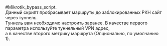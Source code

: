 #Mikrotik_bypass_script.   
Данный скрипт пробрасывает маршруты до заблокированных РКН сайт через туннель.   
Туннель вам необходимо настроить заранее. В качестве первого параметра используйте туннельный VPN адрес,   
а в качестве второго метрику маршрута (Опционально, по умолчанию 1).    
